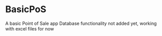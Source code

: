 # BasicPoS
A basic Point of Sale app
Database functionality not added yet, working with excel files for now

